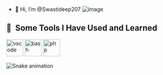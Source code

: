 - 👋 Hi, I’m @Swastideep207
![image](https://github.com/user-attachments/assets/e686d044-1c0b-4bcc-a26d-15179a382991)


<!---
Swastideep207/Swastideep207 is a ✨ special ✨ repository because its `README.md` (this file) appears on your GitHub profile.
You can click the Preview link to take a look at your changes.
--->
<h2> 🚀 &nbsp;Some Tools I Have Used and Learned</h2>
<p align="left">
<img src="https://cdn.jsdelivr.net/gh/devicons/devicon/icons/vscode/vscode-original.svg" alt="vscode" width="45" height="45"/>
<img src="https://cdn.jsdelivr.net/gh/devicons/devicon/icons/bash/bash-original.svg" alt="bash" width="45" height="45"/>
<img src="https://cdn.jsdelivr.net/gh/devicons/devicon/icons/php/php-original.svg" alt="php" width="45" height="45"/>
</p>


![Snake animation](https://github.com/thepiyushmalhotra/thepiyushmalhotra/blob/output/github-contribution-grid-snake.svg)
